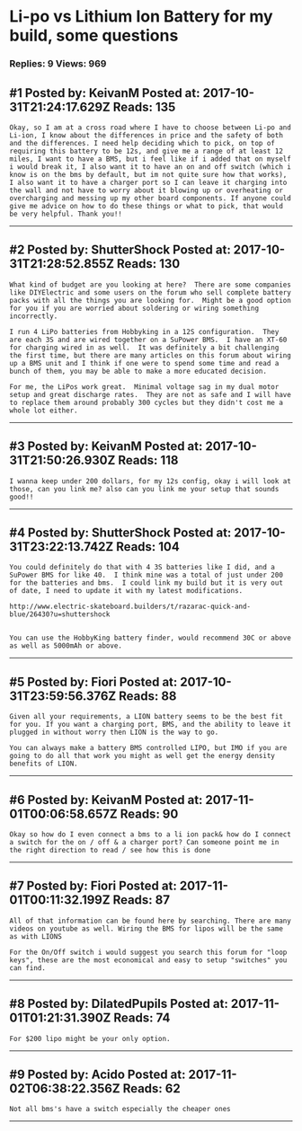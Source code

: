 # Li-po vs Lithium Ion Battery for my build, some questions

### Replies: 9 Views: 969

## \#1 Posted by: KeivanM Posted at: 2017-10-31T21:24:17.629Z Reads: 135

```
Okay, so I am at a cross road where I have to choose between Li-po and Li-ion, I know about the differences in price and the safety of both and the differences. I need help deciding which to pick, on top of requiring this battery to be 12s, and give me a range of at least 12 miles, I want to have a BMS, but i feel like if i added that on myself i would break it, I also want it to have an on and off switch (which i know is on the bms by default, but im not quite sure how that works), I also want it to have a charger port so I can leave it charging into the wall and not have to worry about it blowing up or overheating or overcharging and messing up my other board components. If anyone could give me advice on how to do these things or what to pick, that would be very helpful. Thank you!!
```

---
## \#2 Posted by: ShutterShock Posted at: 2017-10-31T21:28:52.855Z Reads: 130

```
What kind of budget are you looking at here?  There are some companies like DIYElectric and some users on the forum who sell complete battery packs with all the things you are looking for.  Might be a good option for you if you are worried about soldering or wiring something incorrectly.

I run 4 LiPo batteries from Hobbyking in a 12S configuration.  They are each 3S and are wired together on a SuPower BMS.  I have an XT-60 for charging wired in as well.  It was definitely a bit challenging the first time, but there are many articles on this forum about wiring up a BMS unit and I think if one were to spend some time and read a bunch of them, you may be able to make a more educated decision.

For me, the LiPos work great.  Minimal voltage sag in my dual motor setup and great discharge rates.  They are not as safe and I will have to replace them around probably 300 cycles but they didn't cost me a whole lot either.
```

---
## \#3 Posted by: KeivanM Posted at: 2017-10-31T21:50:26.930Z Reads: 118

```
I wanna keep under 200 dollars, for my 12s config, okay i will look at those, can you link me? also can you link me your setup that sounds good!!
```

---
## \#4 Posted by: ShutterShock Posted at: 2017-10-31T23:22:13.742Z Reads: 104

```
You could definitely do that with 4 3S batteries like I did, and a SuPower BMS for like 40.  I think mine was a total of just under 200 for the batteries and bms.  I could link my build but it is very out of date, I need to update it with my latest modifications.

http://www.electric-skateboard.builders/t/razarac-quick-and-blue/26430?u=shuttershock


You can use the HobbyKing battery finder, would recommend 30C or above as well as 5000mAh or above.
```

---
## \#5 Posted by: Fiori Posted at: 2017-10-31T23:59:56.376Z Reads: 88

```
Given all your requirements, a LION battery seems to be the best fit for you. If you want a charging port, BMS, and the ability to leave it plugged in without worry then LION is the way to go. 

You can always make a battery BMS controlled LIPO, but IMO if you are going to do all that work you might as well get the energy density benefits of LION.
```

---
## \#6 Posted by: KeivanM Posted at: 2017-11-01T00:06:58.657Z Reads: 90

```
Okay so how do I even connect a bms to a li ion pack& how do I connect a switch for the on / off & a charger port? Can someone point me in the right direction to read / see how this is done
```

---
## \#7 Posted by: Fiori Posted at: 2017-11-01T00:11:32.199Z Reads: 87

```
All of that information can be found here by searching. There are many videos on youtube as well. Wiring the BMS for lipos will be the same as with LIONS

For the On/Off switch i would suggest you search this forum for "loop keys", these are the most economical and easy to setup "switches" you can find.
```

---
## \#8 Posted by: DilatedPupils Posted at: 2017-11-01T01:21:31.390Z Reads: 74

```
For $200 lipo might be your only option.
```

---
## \#9 Posted by: Acido Posted at: 2017-11-02T06:38:22.356Z Reads: 62

```
Not all bms's have a switch especially the cheaper ones
```

---
